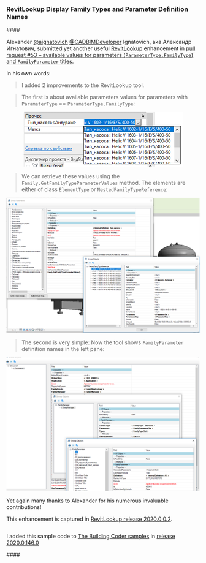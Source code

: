 <head>
<meta http-equiv="Content-Type" content="text/html; charset=utf-8">
<link rel="stylesheet" type="text/css" href="bc.css">
<script src="https://cdn.rawgit.com/google/code-prettify/master/loader/run_prettify.js" type="text/javascript"></script>
</head>

<!---

twitter:

 in the #RevitAPI @AutodeskForge @AutodeskRevit #bim #DynamoBim #ForgeDevCon

&ndash;
...

linkedin:


#bim #DynamoBim #ForgeDevCon #Revit #API #IFC #SDK #AI #VisualStudio #Autodesk #AEC #adsk

the [Revit API discussion forum](http://forums.autodesk.com/t5/revit-api-forum/bd-p/160) thread

-->

### RevitLookup Display Family Types and Parameter Definition Names


####<a name="2"></a>

Alexander [@aignatovich](https://forums.autodesk.com/t5/user/viewprofilepage/user-id/1257478) [@CADBIMDeveloper](https://github.com/CADBIMDeveloper) Ignatovich, aka Александр Игнатович,
submitted yet another useful [RevitLookup](https://github.com/jeremytammik/RevitLookup) enhancement
in [pull request #53 &ndash; available values for parameters (`ParameterType.FamilyType`) and `FamilyParameter` titles](https://github.com/jeremytammik/RevitLookup/pull/53).

In his own words:

> I added 2 improvements to the RevitLookup tool.

> The first is about available parameters values for parameters with `ParameterType` == `ParameterType.FamilyType`:

<center>
<img src="img/revitlookup_pull_request_53_1.png" alt="RevitLookup lists family types" width="415">
</center>

> We can retrieve these values using the `Family.GetFamilyTypeParameterValues` method.
The elements are either of class `ElementType` or `NestedFamilyTypeReference`:

<center>
<img src="img/revitlookup_pull_request_53_2.png" alt="RevitLookup lists family types" width="667">
</center>

> The second is very simple: Now the tool shows `FamilyParameter` definition names in the left pane:

<center>
<img src="img/revitlookup_pull_request_53_3.png" alt="RevitLookup lists family types" width="596">
</center>

Yet again many thanks to Alexander for his numerous invaluable contributions!

This enhancement is captured
in [RevitLookup release 2020.0.0.2](https://github.com/jeremytammik/RevitLookup/releases/tag/2020.0.0.2).

<pre class="code">
</pre>



I added this sample code
to [The Building Coder samples](https://github.com/jeremytammik/the_building_coder_samples)
in [release 2020.0.146.0](https://github.com/jeremytammik/the_building_coder_samples/releases/tag/2020.0.146.0)


####<a name="3"></a>

<pre class="prettyprint">
</pre>
